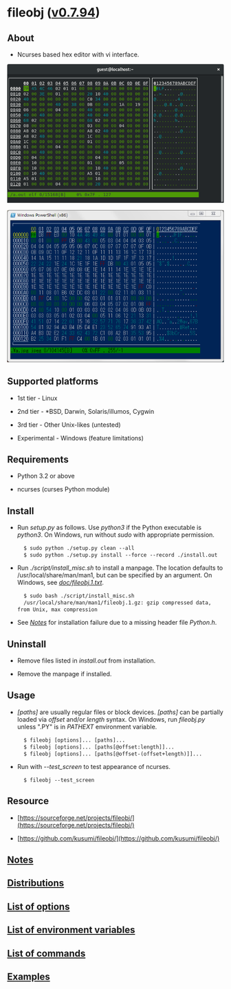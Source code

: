 # fileobj ([v0.7.94](https://github.com/kusumi/fileobj/releases/tag/v0.7.94))

## About

+ Ncurses based hex editor with vi interface.

![fileobj-linux](https://raw.githubusercontent.com/kusumi/__misc/master/fileobj/v0.7.90/linux.png)

![fileobj-windows](https://raw.githubusercontent.com/kusumi/__misc/master/fileobj/v0.7.85/windows.png)

## Supported platforms

+ 1st tier - Linux

+ 2nd tier - \*BSD, Darwin, Solaris/illumos, Cygwin

+ 3rd tier - Other Unix-likes (untested)

+ Experimental - Windows (feature limitations)

## Requirements

+ Python 3.2 or above

+ ncurses (curses Python module)

## Install

+ Run *setup.py* as follows. Use *python3* if the Python executable is *python3*. On Windows, run without *sudo* with appropriate permission.

        $ sudo python ./setup.py clean --all
        $ sudo python ./setup.py install --force --record ./install.out

+ Run *./script/install_misc.sh* to install a manpage. The location defaults to /usr/local/share/man/man1, but can be specified by an argument. On Windows, see *[doc/fileobj.1.txt](doc/fileobj.1.txt)*.

        $ sudo bash ./script/install_misc.sh
        /usr/local/share/man/man1/fileobj.1.gz: gzip compressed data, from Unix, max compression

+ See *[Notes](doc/README.notes.md)* for installation failure due to a missing header file *Python.h*.

## Uninstall

+ Remove files listed in *install.out* from installation.

+ Remove the manpage if installed.

## Usage

+ *[paths]* are usually regular files or block devices. *[paths]* can be partially loaded via *offset* and/or *length* syntax. On Windows, run *fileobj.py* unless ".PY" is in *PATHEXT* environment variable.

        $ fileobj [options]... [paths]...
        $ fileobj [options]... [paths[@offset:length]]...
        $ fileobj [options]... [paths[@offset-(offset+length)]]...

+ Run with *--test_screen* to test appearance of ncurses.

        $ fileobj --test_screen

## Resource

+ [https://sourceforge.net/projects/fileobj/](https://sourceforge.net/projects/fileobj/)

+ [https://github.com/kusumi/fileobj/](https://github.com/kusumi/fileobj/)

## [Notes](doc/README.notes.md)

## [Distributions](doc/README.distributions.md)

## [List of options](doc/README.list_of_options.md)

## [List of environment variables](doc/README.list_of_environment_variables.md)

## [List of commands](doc/README.list_of_commands.md)

## [Examples](doc/README.examples.md)
